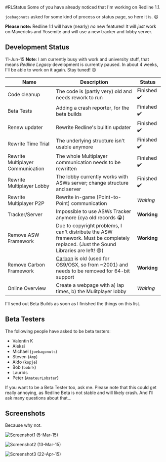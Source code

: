 #RLStatus
Some of you have already noticed that I'm working on Redline 1.1.

`joebagonuts` asked for some kind of process or status page, so here it is. :smile:

**Please note:** Redline 1.1 will have (nearly) *no* new features! It will *just* work on Mavericks and Yosemite and will use a new tracker and lobby server.


Development Status
---

11-Jun-15 **Note**: I am currently busy with work and university stuff, that means *Redline Legacy* development is currently paused. In about 4 weeks, I'll be able to work on it again. Stay tuned! :blush:


Name | Description | Status
-----|-------------|--------
Code cleanup | The code is (partly very) old and needs rework to run | Finished :heavy_check_mark:
Beta Tests | Adding a crash reporter, for the beta builds | Finished :heavy_check_mark:
Renew updater | Rewrite Redline's builtin updater | Finished :heavy_check_mark:
Rewrite Time Trial | The underlying structure isn't usable anymore | Finished :heavy_check_mark:
Rewrite Multiplayer Communication | The whole Multiplayer communication needs to be rewritten | Finished :heavy_check_mark:
Rewrite Multiplayer Lobby | The lobby currently works with ASWs server; change structure and server | Finished :heavy_check_mark:
Rewrite Multiplayer P2P | Rewrite in-game (Point-to-Point) communication | *Waiting*
Tracker/Server | Impossible to use ASWs Tracker anymore (cya old records :sob:) | **Working**
Remove ASW Framework | Due to copyright problems, I can't distribute the ASW framework. Must be completely replaced. (Just the Sound Libraries are left! :smile:) | **Working**
Remove Carbon Framework | [Carbon](http://en.wikipedia.org/wiki/Carbon_(API)) is old (used for OS9/OSX, so from ~2001) and needs to be removed for 64-bit support | **Working**
Online Overview | Create a webpage with a) lap times, b) the Mulitplayer lobby | *Waiting*


I'll send out Beta Builds as soon as I finished the things on this list.

Beta Testers
---

The following people have asked to be beta testers:

- Valentin K
- Aleksi
- Michael (`joebagonuts`)
- Steven (`Amp`)
- Aldo (`kopje`)
- Bob (`bobrk`)
- Laurids
- Peter (`AmateurLobster`)

If you want to be a Beta Tester too, ask me. Please note that this could get really annoying, as Redline Beta is not stable and will likely crash. And I'll ask many questions about that...


Screenshots
-----------

Because why not.

![Screenshot1](http://i.imgur.com/qq6rF8o.jpg)
(5-Mar-15)

![Screenshot2](http://i.imgur.com/MWfcVIs.jpg)
(13-Mar-15)

![Screenshot3](http://i.imgur.com/wcLqhIU.png)
(22-Apr-15)
